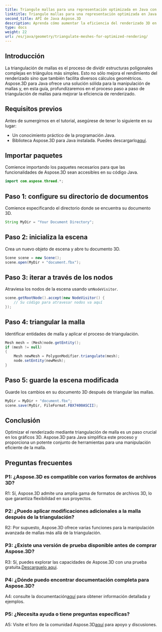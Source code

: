 ```yaml
---
title: Triangule mallas para una representación optimizada en Java con Aspose.3D
linktitle: Triangule mallas para una representación optimizada en Java con Aspose.3D
second_title: API de Java Aspose.3D
description: Aprenda cómo aumentar la eficiencia del renderizado 3D en Java usando Aspose.3D. Mallas triangulares para un rendimiento óptimo.
type: docs
weight: 22
url: /es/java/geometry/triangulate-meshes-for-optimized-rendering/
---
```

## Introducción

La triangulación de mallas es el proceso de dividir estructuras poligonales complejas en triángulos más simples. Esto no sólo mejora el rendimiento del renderizado sino que también facilita diversos cálculos geométricos. Aspose.3D para Java ofrece una solución sólida para la manipulación de mallas y, en esta guía, profundizaremos en el proceso paso a paso de triangulación de mallas para mejorar la eficiencia de renderizado.

## Requisitos previos

Antes de sumergirnos en el tutorial, asegúrese de tener lo siguiente en su lugar:

- Un conocimiento práctico de la programación Java.
-  Biblioteca Aspose.3D para Java instalada. Puedes descargarlo[aquí](https://releases.aspose.com/3d/java/).

## Importar paquetes

Comience importando los paquetes necesarios para que las funcionalidades de Aspose.3D sean accesibles en su código Java.

```java
import com.aspose.threed.*;
```

## Paso 1: configure su directorio de documentos

Comience especificando el directorio donde se encuentra su documento 3D.

```java
String MyDir = "Your Document Directory";
```

## Paso 2: inicializa la escena

Crea un nuevo objeto de escena y abre tu documento 3D.

```java
Scene scene = new Scene();
scene.open(MyDir + "document.fbx");
```

## Paso 3: iterar a través de los nodos

 Atraviesa los nodos de la escena usando un`NodeVisitor`.

```java
scene.getRootNode().accept(new NodeVisitor() {
    // Su código para atravesar nodos va aquí
});
```

## Paso 4: triangular la malla

Identificar entidades de malla y aplicar el proceso de triangulación.

```java
Mesh mesh = (Mesh)node.getEntity();
if (mesh != null)
{
    Mesh newMesh = PolygonModifier.triangulate(mesh);
    node.setEntity(newMesh);
}
```

## Paso 5: guarde la escena modificada

Guarde los cambios en su documento 3D después de triangular las mallas.

```java
MyDir = MyDir + "document.fbx";
scene.save(MyDir, FileFormat.FBX7400ASCII);
```

## Conclusión

Optimizar el renderizado mediante triangulación de malla es un paso crucial en los gráficos 3D. Aspose.3D para Java simplifica este proceso y proporciona un potente conjunto de herramientas para una manipulación eficiente de la malla.

## Preguntas frecuentes

### P1: ¿Aspose.3D es compatible con varios formatos de archivos 3D?

R1: Sí, Aspose.3D admite una amplia gama de formatos de archivos 3D, lo que garantiza flexibilidad en sus proyectos.

### P2: ¿Puedo aplicar modificaciones adicionales a la malla después de la triangulación?

R2: Por supuesto, Aspose.3D ofrece varias funciones para la manipulación avanzada de mallas más allá de la triangulación.

### P3: ¿Existe una versión de prueba disponible antes de comprar Aspose.3D?

 R3: Sí, puedes explorar las capacidades de Aspose.3D con una prueba gratuita.[Descarguelo aqui](https://releases.aspose.com/).

### P4: ¿Dónde puedo encontrar documentación completa para Aspose.3D?

 A4: consulte la documentación[aquí](https://reference.aspose.com/3d/java/) para obtener información detallada y ejemplos.

### P5: ¿Necesita ayuda o tiene preguntas específicas?

 A5: Visite el foro de la comunidad Aspose.3D[aquí](https://forum.aspose.com/c/3d/18) para apoyo y discusiones.